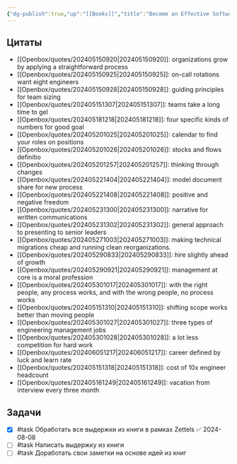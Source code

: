 ```yaml
---
{"dg-publish":true,"up":"[[Books]]","title":"Become an Effective Software Engineering Manager","category":"book","status":"Reviewing","tags":["books"],"rating":4,"date":"2023-09-13","modified_at":"2024-06-18T17:10:13+03:00","dg-path":"/books/Become an Effective Software Engineering Manager.md","permalink":"/books/become-an-effective-software-engineering-manager/","dgPassFrontmatter":true}
---
```






## Цитаты

- [[Openbox/quotes/202405150920\|202405150920]]: organizations grow by applying a straightforward process
- [[Openbox/quotes/202405150925\|202405150925]]: on-call rotations want eight engineers
- [[Openbox/quotes/202405150928\|202405150928]]: guiding principles for team sizing
- [[Openbox/quotes/202405151307\|202405151307]]: teams take a long time to gel
- [[Openbox/quotes/202405181218\|202405181218]]: four specific kinds of numbers for good goal
- [[Openbox/quotes/202405201025\|202405201025]]: calendar to find your roles on positions
- [[Openbox/quotes/202405201026\|202405201026]]: stocks and flows definitio
- [[Openbox/quotes/202405201257\|202405201257]]: thinking through changes
- [[Openbox/quotes/202405221404\|202405221404]]: model document share for new process
- [[Openbox/quotes/202405221408\|202405221408]]: positive and negative freedom
- [[Openbox/quotes/202405231300\|202405231300]]: narrative for written communications
- [[Openbox/quotes/202405231302\|202405231302]]: general approach to presenting to senior leaders
- [[Openbox/quotes/202405271003\|202405271003]]: making technical migrations cheap and running clean reorganizations.
- [[Openbox/quotes/202405290833\|202405290833]]: hire slightly ahead of growth
- [[Openbox/quotes/202405290921\|202405290921]]: management at core is a moral profession
- [[Openbox/quotes/202405301017\|202405301017]]: with the right people, any process works, and with the wrong people, no process works
- [[Openbox/quotes/202405151310\|202405151310]]: shifting scope works better than moving people
- [[Openbox/quotes/202405301027\|202405301027]]: three types of engineering management jobs
- [[Openbox/quotes/202405301028\|202405301028]]: a lot less competition for hard work
- [[Openbox/quotes/202406051217\|202406051217]]: career defined by luck and learn rate
- [[Openbox/quotes/202405151318\|202405151318]]: cost of 10x engineer headcount
- [[Openbox/quotes/202405161249\|202405161249]]: vacation from interview every three month


## Задачи

- [x] #task Обработать все выдержки из книги в рамках Zettels ✅ 2024-08-08
- [ ] #task Написать выдержку из книги
- [ ] #task Доработать свои заметки на основе идей из книг
